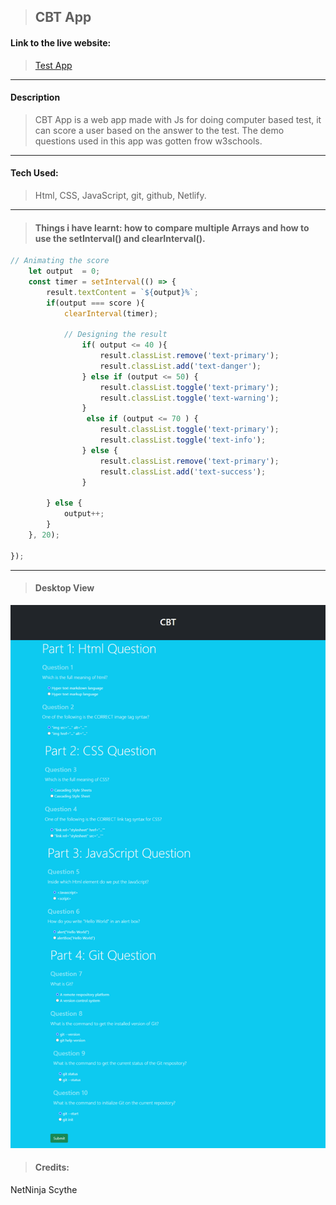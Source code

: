 > ## CBT App


#### Link to the live website:
>[Test App](https://webdev-cbt.netlify.app/ "testapp live site")
___

#### Description 
>CBT App is a web app made with Js for doing computer based test, it can score a user based on the answer to the test. The demo questions used in this app was gotten frow w3schools.
____

#### Tech Used:
 >Html, CSS, JavaScript, git, github, Netlify.
___

> #### Things i have learnt: how to compare multiple Arrays and how to use the setInterval() and clearInterval().
```JavaScript
// Animating the score 
    let output  = 0;
    const timer = setInterval(() => {
        result.textContent = `${output}%`;
        if(output === score ){
            clearInterval(timer);
          
            // Designing the result
                if( output <= 40 ){
                    result.classList.remove('text-primary');
                    result.classList.add('text-danger');
                } else if (output <= 50) {
                    result.classList.toggle('text-primary');
                    result.classList.toggle('text-warning');
                }
                 else if (output <= 70 ) {
                    result.classList.toggle('text-primary');
                    result.classList.toggle('text-info');
                } else {
                    result.classList.remove('text-primary');
                    result.classList.add('text-success');
                }

        } else {
            output++;
        }
    }, 20);

});
```
---
> #### Desktop View
![CBT SS](cbtview.png "Desktop View")


> #### Credits: 
NetNinja
Scythe